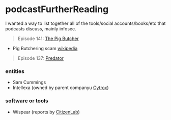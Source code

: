# podcastFurtherReading
I wanted a way to list together all of the tools/social accounts/books/etc that podcasts discuss, mainly infosec.

> Episode 141: [The Pig Butcher](https://darknetdiaries.com/transcript/141/)

- Pig Butchering scam [wikipedia](https://en.wikipedia.org/wiki/Pig_butchering_scam)

> Episode 137: [Predator](https://darknetdiaries.com/transcript/137/)

### entities

- Sam Cummings
- Intellexa (owned by parent companyu [Cytrox](https://en.wikipedia.org/wiki/Cytrox))

### software or tools

- Wispear (reports by [CitizenLab](https://citizenlab.ca/?s=wispear))

